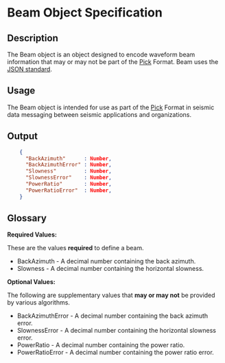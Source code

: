 # Beam Object Specification

## Description

The Beam object is an object designed to encode waveform beam information
that may or may not be part of the [Pick](Pick.md) Format.  Beam uses the
[JSON standard](http://www.json.org).

## Usage
The Beam object is intended for use as part of the [Pick](Pick.md) Format
in seismic data messaging between seismic applications and organizations.

## Output
```json
    {    
      "BackAzimuth"      : Number,
      "BackAzimuthError" : Number,
      "Slowness"         : Number,
      "SlownessError"    : Number,
      "PowerRatio"       : Number,
      "PowerRatioError"  : Number,      
    }
```

## Glossary
**Required Values:**

These are the values **required** to define a beam.
* BackAzimuth - A decimal number containing the back azimuth.
* Slowness - A decimal number containing the horizontal slowness.

**Optional Values:**

The following are supplementary values that **may or may not** be provided by
various algorithms.
* BackAzimuthError - A decimal number containing the back azimuth error.
* SlownessError - A decimal number containing the horizontal slowness error.
* PowerRatio - A decimal number containing the power ratio.
* PowerRatioError - A decimal number containing the power ratio error.
